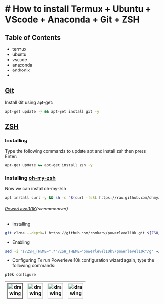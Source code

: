 # # How to install Termux + Ubuntu + VScode + Anaconda + Git + ZSH
## Table of Contents
- termux 
- ubuntu
- vscode
- anaconda
- andronix
- 
## [Git](https://github.com/git/git)
Install Git using apt-get:
```zsh
apt-get update -y && apt-get install git -y
```
## [ZSH](https://github.com/zsh-users/zsh)
### Installing
Type the following commands to update apt and install zsh then press Enter:
```zsh
apt-get update && apt-get install zsh -y
```
### Installing [oh-my-zsh](https://github.com/ohmyzsh/ohmyzsh)
Now we can install oh-my-zsh
```zsh
apt install curl -y && sh -c "$(curl -fsSL https://raw.github.com/ohmyzsh/ohmyzsh/master/tools/install.sh)"
```
###### [PowerLevel10K](https://github.com/romkatv/powerlevel10k)(recommended)
- Installing
```zsh
git clone --depth=1 https://github.com/romkatv/powerlevel10k.git ${ZSH_CUSTOM:-$HOME/.oh-my-zsh/custom}/themes/powerlevel10k
```
- Enabling
```zsh
sed -i 's/ZSH_THEME=".*"/ZSH_THEME="powerlevel10k\/powerlevel10k"/g' ~/.zshrc && exit
```
- Configuring
To run Powerlevel10k configuration wizard again, type the following commands:
```zsh
p10k configure
```

| [<img src="https://user-images.githubusercontent.com/86642515/127042621-9a2dfcd9-9559-487c-8f02-06ccc34c63fe.png"  alt="drawing" width="50"/>]() |[<img src="https://user-images.githubusercontent.com/86642515/127042978-87c1d67c-e838-418b-b654-7e1413ebb66a.png"  alt="drawing" width="50"/>](https://github.com/termux)|[<img src="https://user-images.githubusercontent.com/86642515/127040741-18c22208-bde1-455c-af11-68abcac22959.png"  alt="drawing" width="50"/>](https://play.google.com/store/apps/details?id=com.termux&hl=en&gl=US)|[<img src="https://user-images.githubusercontent.com/86642515/127042295-bb671f10-8a32-4b95-a82f-ba0aa3c1e26e.png"  alt="drawing" width="50"/>](https://f-droid.org/en/packages/com.termux/)|
|---|---|---|---|



